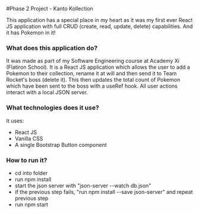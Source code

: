 #Phase 2 Project - Kanto Kollection

This application has a special place in my heart as it was my first ever React JS application with full CRUD (create, read, update, delete) capabilities. 
And it has Pokemon in it! 

<h3> What does this application do? </h3>
It was made as part of my Software Engineering course at Academy Xi (Flatiron School).
It is a React JS application which allows the user to add a Pokemon to their collection, rename it at will and then send it to Team Rocket's boss (delete it). 
This then updates the total count of Pokemon which have been sent to the boss with a useRef hook. 
All user actions interact with a local JSON server. 

<h3> What technologies does it use? </h3>
It uses: 
<ul>
<li>React JS</li>
<li>Vanilla CSS</li>
<li>A single Bootstrap Button component</li>
</ul>

<h3> How to run it? </h3>
<ul>
<li>cd into folder</li>
<li>run npm install</li>
<li>start the json server with "json-server --watch db.json" </li>
<li>if the previous step fails, "run npm install --save json-server" and repeat previous step</li>
<li>run npm start </li>
</ul>
